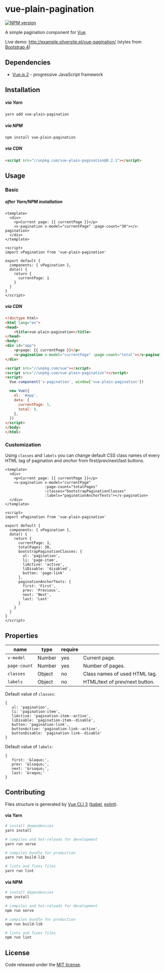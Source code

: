 # vue-plain-pagination
[![NPM version][npm-image]][npm-url]

A simple pagination component for [Vue](https://vuejs.org/).

Live demo: http://example.silversite.pl/vue-pagination/ 
(styles from [Bootstrap 4](http://getbootstrap.com/docs/4.1/components/pagination/))

## Dependencies

* [Vue.js 2](https://vuejs.org/) - progressive JavaScript framework

## Installation

##### via Yarn
```bash
yarn add vue-plain-pagination
```

##### via NPM
```bash
npm install vue-plain-pagination
```

##### via CDN
```html
<script src="//unpkg.com/vue-plain-pagination@0.2.1"></script>
```

## Usage

### Basic

##### after Yarn/NPM installation

```vue
<template>
  <div>
    <p>Current page: {{ currentPage }}</p>
    <v-pagination v-model="currentPage" :page-count="30"></v-pagination>
  </div>
</template>

<script>
import vPagination from 'vue-plain-pagination'

export default {
  components: { vPagination },
  data() {
    return {
      currentPage: 1
    }
  }
}
</script>
```

##### via CDN

```html
<!doctype html>
<html lang="en">
<head>
    <title>vue-plain-pagination</title>
</head>
<body>
<div id="app">
    <p>page: {{ currentPage }}</p>
    <v-pagination v-model="currentPage" :page-count="total"></v-pagination>
</div>

<script src="//unpkg.com/vue"></script>
<script src="//unpkg.com/vue-plain-pagination"></script>
<script>
  Vue.component('v-pagination', window['vue-plain-pagination'])

  new Vue({
    el: '#app',
    data: {
      currentPage: 5,
      total: 9,
    },
  })
</script>
</body>
</html>
```

### Customization

Using `classes` and `labels` you can change default CSS class names of every HTML tag of pagination and *anchor* from 
first/prev/next/last buttons.

```vue
<template>
  <div>
    <p>Current page: {{ currentPage }}</p>
    <v-pagination v-model="currentPage"
                  :page-count="totalPages"
                  :classes="bootstrapPaginationClasses"
                  :labels="paginationAnchorTexts"></v-pagination>
  </div>
</template>

<script>
import vPagination from 'vue-plain-pagination'

export default {
  components: { vPagination },
  data() {
    return {
      currentPage: 1,
      totalPages: 30,
      bootstrapPaginationClasses: {
        ul: 'pagination',
        li: 'page-item',
        liActive: 'active',
        liDisable: 'disabled',
        button: 'page-link'  
      },
      paginationAnchorTexts: {
        first: 'First',
        prev: 'Previous',
        next: 'Next',
        last: 'Last'
      }
    }
  }
}
</script>
```

## Properties

| name | type | require |  |
| --- | --- | --- |--- |
| `v-model` | Number | yes | Current page. |
| `page-count` | Number | yes | Number of pages. |
| `classes` | Object | no | Class names of used HTML tag. |
| `labels` | Object | no | HTML/text of prev/next button. |

 Default value of `classes`:
 ```
 {
    ul: 'pagination',
    li: 'pagination-item',
    liActive: 'pagination-item--active',
    liDisable: 'pagination-item--disable',
    button: 'pagination-link',
    buttonActive: 'pagination-link--active',
    buttonDisable: 'pagination-link--disable'
 }
 ```

Default value of `labels`:
 ```
 {
    first: '&laquo;',
    prev: '&lsaquo;',
    next: '&rsaquo;',
    last: '&raquo;'
 }
 ```

## Contributing

Files structure is generated by [Vue CLI 3](https://cli.vuejs.org/) ([babel](https://babeljs.io/), [eslint](https://eslint.org/)).

#### via Yarn

``` bash
# install dependencies
yarn install

# compiles and hot-reloads for development
yarn run serve

# compiles bundle for production
yarn run build-lib

# lints and fixes files
yarn run lint

```

#### via NPM

``` bash
# install dependencies
npm install

# compiles and hot-reloads for development
npm run serve

# compiles bundle for production
npm run build-lib

# lints and fixes files
npm run lint

```

## License

Code released under the [MIT license](LICENSE.md).

[npm-image]: https://img.shields.io/npm/v/vue-plain-pagination.svg?style=flat-square
[npm-url]: https://npmjs.org/package/vue-plain-pagination
